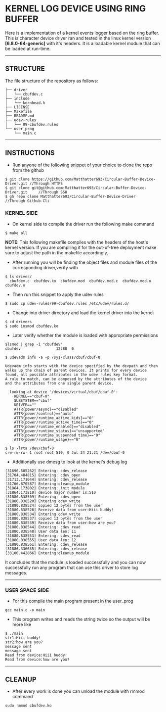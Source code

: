 # KERNEL LOG DEVICE USING RING BUFFER

Here is a implementation of a kernel events logger based on the ring buffer. This is character device driver ran and tested in the linux kernel version **[6.8.0-64-generic]** with it's headers.
It is a loadable kernel module that can be loaded at run-time.

---

## STRUCTURE

The file structure of the repository as follows:

```
├── driver
│   └── cbufdev.c
├── include
│   └── kernhead.h
├── LICENSE
├── Makefile
├── README.md
├── udev-rules
│   └── 99-cbufdev.rules
└── user_prog
    └── main.c
```

---

## INSTRUCTIONS

- Run anyone of the following snippet of your choice to clone the repo from the github

```
$ git clone https://github.com/Matthatter693/Circular-Buffer-Device-Driver.git //Through HTTPS
$ git clone git@github.com:Matthatter693/Circular-Buffer-Device-Driver.git     //Through SSH
$ gh repo clone Matthatter693/Circular-Buffer-Device-Driver                    //Through Github-Cli
```

### KERNEL SIDE

- On kernel side to compile the driver run the following make command

```
$ make all
```

**NOTE**: This following makefile compiles with the headers of the host's kernel version. If you are compiling it for the out-of-tree deployment make sure to adjust the path in the makefile accordingly.

- After running you will be finding the object files and module files of the corresponding driver,verify with
  
```
$ ls driver/
  cbufdev.c  cbufdev.ko  cbufdev.mod  cbufdev.mod.c  cbufdev.mod.o  cbufdev.o
```

- Then run this snippet to apply the udev rules

```
$ sudo cp udev-rules/99-cbufdev.rules /etc/udev/rules.d/
```

- Change into driver directory and load the kernel driver into the kernel

```
$ cd drivers
$ sudo insmod cbufdev.ko
```

- Later verify whether the module is loaded with appropriate permissions

```
$lsmod | grep -i "cbufdev"     
cbufdev                12288  0

$ udevadm info -a -p /sys/class/cbuf/cbuf-0      

Udevadm info starts with the device specified by the devpath and then
walks up the chain of parent devices. It prints for every device
found, all possible attributes in the udev rules key format.
A rule to match, can be composed by the attributes of the device
and the attributes from one single parent device.

  looking at device '/devices/virtual/cbuf/cbuf-0':
    KERNEL=="cbuf-0"
    SUBSYSTEM=="cbuf"
    DRIVER==""
    ATTR{power/async}=="disabled"
    ATTR{power/control}=="auto"
    ATTR{power/runtime_active_kids}=="0"
    ATTR{power/runtime_active_time}=="0"
    ATTR{power/runtime_enabled}=="disabled"
    ATTR{power/runtime_status}=="unsupported"
    ATTR{power/runtime_suspended_time}=="0"
    ATTR{power/runtime_usage}=="0"

$ ls -lrta /dev/cbuf-0
crw-rw-rw- 1 root root 510, 0 Jul 24 21:21 /dev/cbuf-0
```

- Additionally use dmesg to look at the kernel's debug log

```
[31696.605262] Entering: cdev_release
[31704.484815] Entering: cdev_open
[31713.171044] Entering: cdev_release
[31766.870587] Entering:cleanup_module
[31864.173802] Entering: init_module
[31864.173810] device major number is:510
[31880.838509] Entering: cdev_open
[31880.838520] Entering cdev_write
[31880.838524] copied 12 bytes from the user
[31880.838526] Receive data from user:Hiii buddy!
[31880.838534] Entering cdev_write
[31880.838537] copied 13 bytes from the user
[31880.838539] Receive data from user:how are you?
[31880.838544] Entering: cdev_read
[31880.838548] User data len: 11
[31880.838553] Entering: cdev_read
[31880.838555] User data len: 12
[31880.838561] Entering: cdev_release
[31886.336635] Entering: cdev_release
[33100.442866] Entering:cleanup_module

```
It concludes that the module is loaded successfully and you can now successfully run any program that can use this driver to store log messages.

---

### USER SPACE SIDE

- For this compile the main program present in the user_prog
    
```
gcc main.c -o main
```

- This program writes and reads the string twice so the output will be more like

```
$ ./main
str1:Hiii buddy!
str2:how are you?
message sent
message sent
Read from device:Hiii buddy!
Read from device:how are you?
```
---
## CLEANUP

- After every work is done you can unload the module with rmmod command

```
sudo rmmod cbufdev.ko
```
